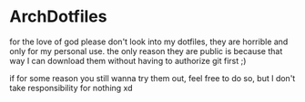 # ArchDotfiles

for the love of god please don't look into my dotfiles, they are horrible and only for my personal use.
the only reason they are public is because that way I can download them without having to authorize git first ;)

if for some reason you still wanna try them out, feel free to do so, but I don't take responsibility for nothing xd
